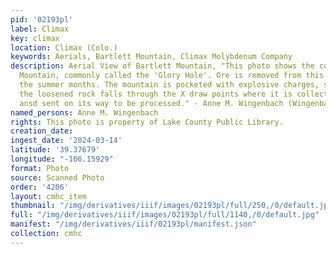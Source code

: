 ```yaml
---
pid: '02193pl'
label: Climax
key: climax
location: Climax (Colo.)
keywords: Aerials, Bartlett Mountain, Climax Molybdenum Company
description: Aerial View of Bartlett Mountain, "This photo shows the cut face of Bartlett
  Mountain, commonly called the 'Glory Hole'. Ore is removed from this section during
  the summer months. The mountain is pocketed with explosive charges, set off, and
  the loosened rock falls through the X draw points where it is collected into cars
  ansd sent on its way to be processed." - Anne M. Wingenbach (Wingenbach Collection
named_persons: Anne M. Wingenbach
rights: This photo is property of Lake County Public Library.
creation_date: 
ingest_date: '2024-03-14'
latitude: '39.37679'
longitude: "-106.15929"
format: Photo
source: Scanned Photo
order: '4206'
layout: cmhc_item
thumbnail: "/img/derivatives/iiif/images/02193pl/full/250,/0/default.jpg"
full: "/img/derivatives/iiif/images/02193pl/full/1140,/0/default.jpg"
manifest: "/img/derivatives/iiif/02193pl/manifest.json"
collection: cmhc
---
```

